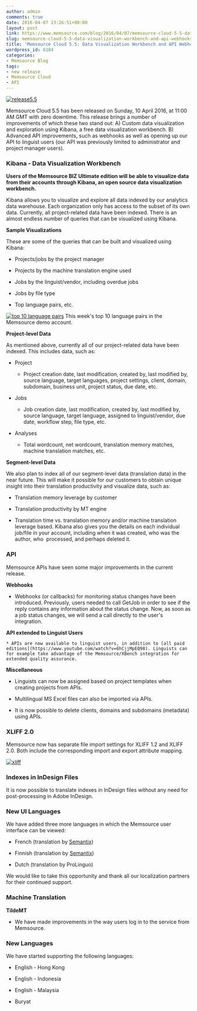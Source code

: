 ```yaml
---
author: admin
comments: true
date: 2016-04-07 13:26:51+00:00
layout: post
link: https://www.memsource.com/blog/2016/04/07/memsource-cloud-5-5-data-visualization-workbench-and-api-webhooks/
slug: memsource-cloud-5-5-data-visualization-workbench-and-api-webhooks
title: 'Memsource Cloud 5.5: Data Visualization Workbench and API Webhooks'
wordpress_id: 6184
categories:
- Memsource Blog
tags:
- new release
- Memsource Cloud
- API
---
```


[![release5.5](/wp-content/uploads/2016/04/release5.5.png)](/wp-content/uploads/2016/04/release5.5.png)

Memsource Cloud 5.5 has been released on Sunday, 10 April 2016, at 11:00 AM GMT with zero downtime. This release brings a number of improvements of which these two stand out: A) Custom data visualization and exploration using Kibana, a free data visualization workbench. B) Advanced API improvements, such as webhooks as well as opening up our API to linguist users (our API was previously limited to administrator and project manager users).<!-- more -->


### Kibana - Data Visualization Workbench


**Users of the Memsource BIZ Ultimate edition will be able to visualize data from their accounts through Kibana, an open source data visualization workbench.**

Kibana allows you to visualize and explore all data indexed by our analytics data warehouse. Each organization only has access to the subset of its own data. Currently, all project-related data have been indexed. There is an almost endless number of queries that can be visualized using Kibana.

**Sample Visualizations**

These are some of the queries that can be built and visualized using Kibana:



 	
  * Projects/jobs by the project manager

 	
  * Projects by the machine translation engine used

 	
  * Jobs by the linguist/vendor, including overdue jobs

 	
  * Jobs by file type

 	
  * Top language pairs, etc.


[![top 10 language pairs](/wp-content/uploads/2016/04/top-10-language-pairs1.png)](/wp-content/uploads/2016/04/top-10-language-pairs1.png) This week's top 10 language pairs in the Memsource demo account.

**Project-level Data**

As mentioned above, currently all of our project-related data have been indexed. This includes data, such as:



 	
  * Project

 	
    * Project creation date, last modification, created by, last modified by, source language, target languages, project settings, client, domain, subdomain, business unit, project status, due date, etc.




 	
  * Jobs

 	
    * Job creation date, last modification, created by, last modified by, source language, target language, assigned to linguist/vendor, due date, workflow step, file type, etc.




 	
  * Analyses

 	
    * Total wordcount, net wordcount, translation memory matches, machine translation matches, etc.







**Segment-level Data**

We also plan to index all of our segment-level data (translation data) in the near future. This will make it possible for our customers to obtain unique insight into their translation productivity and visualize data, such as:



 	
  * Translation memory leverage by customer

 	
  * Translation productivity by MT engine

 	
  * Translation time vs. translation memory and/or machine translation leverage based. Kibana also gives you the details on each individual job/file in your account, including when it was created, who was the author, who  processed, and perhaps deleted it.




### API


Memsource APIs have seen some major improvements in the current release.

**Webhooks**



 	
  * Webhooks (or callbacks) for monitoring status changes have been introduced. Previously, users needed to call GetJob in order to see if the reply contains any information about the status change. Now, as soon as a job status changes, we will send a call directly to the user's integration.


**API extended to Linguist Users**




 	
    * APIs are now available to linguist users, in addition to [all paid editions](https://www.youtube.com/watch?v=6hCjjMpEQ98). Linguists can for example take advantage of the Memsource/XBench integration for extended quality assurance.





**Miscellaneous**



 	
  * Linguists can now be assigned based on project templates when creating projects from APIs.

 	
  * Multilingual MS Excel files can also be imported via APIs.

 	
  * It is now possible to delete clients, domains and subdomains (metadata) using APIs.




### XLIFF 2.0


Memsource now has separate file import settings for XLIFF 1.2 and XLIFF 2.0. Both include the corresponding import and export attribute mapping.

[![xliff](/wp-content/uploads/2016/03/xliff.png)](/wp-content/uploads/2016/03/xliff.png)


### Indexes in InDesign Files


It is now possible to translate indexes in InDesign files without any need for post-processing in Adobe InDesign.


### New UI Languages


We have added three more languages in which the Memsource user interface can be viewed:



 	
  * French (translation by [Semantix](http://www.semantix.eu))

 	
  * Finnish (translation by [Semantix](http://www.semantix.eu))

 	
  * Dutch (translation by ProLinguo)


We would like to take this opportunity and thank all our localization partners for their continued support.


### Machine Translation


**TildeMT**



 	
  * We have made improvements in the way users log in to the service from Memsource.




### New Languages


We have started supporting the following languages:



 	
  * English - Hong Kong

 	
  * English - Indonesia

 	
  * English - Malaysia

 	
  * Buryat




### 
